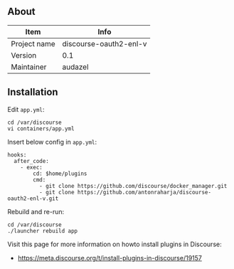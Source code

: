## About

| Item         | Info                   |
| ------------ | ---------------------- |
| Project name | discourse-oauth2-enl-v |
| Version      | 0.1                    |
| Maintainer   | audazel                |

## Installation

Edit `app.yml`:

```
cd /var/discourse
vi containers/app.yml
```

Insert below config in `app.yml`:

```
hooks:
  after_code:
    - exec:
        cd: $home/plugins
        cmd:
          - git clone https://github.com/discourse/docker_manager.git
          - git clone https://github.com/antonraharja/discourse-oauth2-enl-v.git

```

Rebuild and re-run:

```
cd /var/discourse
./launcher rebuild app
```

Visit this page for more information on howto install plugins in Discourse:
- https://meta.discourse.org/t/install-plugins-in-discourse/19157
